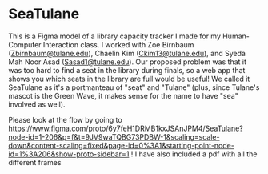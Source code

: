 # SeaTulane
This is a Figma model of a library capacity tracker I made for my Human-Computer Interaction class. I worked with Zoe Birnbaum (Zbirnbaum@tulane.edu), Chaelin Kim (Ckim13@tulane.edu), and Syeda Mah Noor Asad (Sasad1@tulane.edu). Our proposed problem was that it was too hard to find a seat in the library during finals, so a web app that shows you which seats in the library are full would be useful! We called it SeaTulane as it's a portmanteau of "seat" and "Tulane" (plus, since Tulane's mascot is the Green Wave, it makes sense for the name to have "sea" involved as well). 

Please look at the flow by going to https://www.figma.com/proto/6y7feH1DRMB1kxJSAnJPM4/SeaTulane?node-id=1-206&p=f&t=9JV9waTQBG73PDBW-1&scaling=scale-down&content-scaling=fixed&page-id=0%3A1&starting-point-node-id=1%3A206&show-proto-sidebar=1 ! I have also included a pdf with all the different frames

